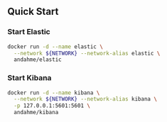 ## Quick Start

### Start Elastic
```bash
docker run -d --name elastic \
  --network ${NETWORK} --network-alias elastic \
  andahme/elastic
```

### Start Kibana
```bash
docker run -d --name kibana \
  --network ${NETWORK} --network-alias kibana \
  -p 127.0.0.1:5601:5601 \
  andahme/kibana
```


